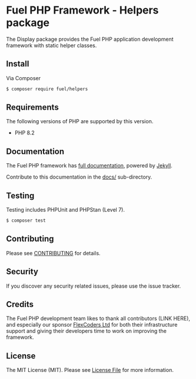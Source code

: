 # Fuel PHP Framework - Helpers package

The Display package provides the Fuel PHP application development framework with static helper classes.

## Install

Via Composer

``` bash
$ composer require fuel/helpers
```

## Requirements

The following versions of PHP are supported by this version.

* PHP 8.2

## Documentation

The Fuel PHP framework has [full documentation](https://fuelphp.org/docs), powered by [Jekyll](http://jekyllrb.com/).

Contribute to this documentation in the [docs/](https://github.com/fuel/*****/tree/develop) sub-directory.

## Testing

Testing includes PHPUnit and PHPStan (Level 7).
``` bash
$ composer test
```

## Contributing

Please see [CONTRIBUTING](https://github.com/fuel/helpers/blob/develop/CONTRIBUTING.md) for details.

## Security

If you discover any security related issues, please use the issue tracker.

## Credits

The Fuel PHP development team likes to thank all contributors (LINK HERE), and especially our sponsor [FlexCoders Ltd](https://flexcoders.co.uk) for both their infrastructure support and giving their developers time to work on improving the framework.

## License

The MIT License (MIT). Please see [License File](https://github.com/fuel/helpers/blob/develop/LICENSE.md) for more information.
